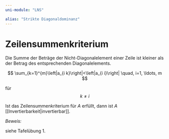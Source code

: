 ```yaml
---
uni-module: "LNS"

alias: "Strikte Diagonaldominanz"
---
```


# Zeilensummenkriterium

Die Summe der Beträge der Nicht-Diagonalelement einer Zeile ist kleiner als der Betrag des entsprechenden Diagonalelements.

$$
\sum_{k=1}^{m}\left|a_{i k}\right|<\left|a_{i i}\right| \quad, i=1, \ldots, m
$$

für $$k \neq i$$

Ist das Zeilensummenkriterium für $A$ erfüllt, dann ist $A$ [[Invertierbarkeit|invertierbar]].

_Beweis:_

siehe Tafelübung 1.

